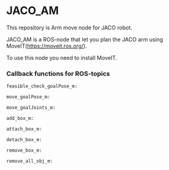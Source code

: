 # JACO_AM
This repository is Arm move node for JACO robot.

JACO_AM is a ROS-node that let you plan the JACO arm using MoveIT(https://moveit.ros.org/).

To use this node you need to install MoveIT.

### Callback functions for ROS-topics
    
    feasible_check_goalPose_m:
    
    move_goalPose_m:

    move_goalJoints_m:

    add_box_m:

    attach_box_m:

    detach_box_m:

    remove_box_m:

    remove_all_obj_m:
 